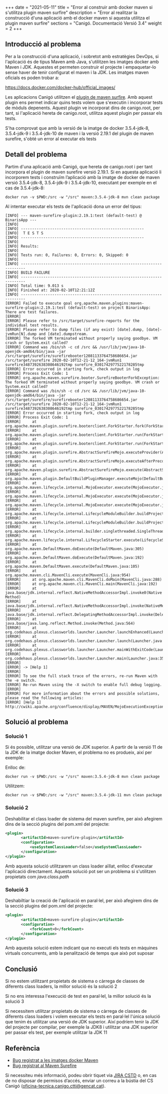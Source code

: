+++
date        = "2021-05-11"
title       = "Error al construir amb docker maven si s'utilitza plugin maven surfire"
description = "Error al realitzar la construcció d'una aplicació amb el docker maven si aquesta utilitza el plugin maven surfire"
sections    = "Canigó. Documentació Versió 3.4"
weight      = 2
+++

## Introducció al problema

Per a la construcció d'una aplicació, i sobretot amb estratègies DevOps, si l'aplicació és de tipus Maven amb Java, s'utilitzen les imatges docker amb Maven i JDK. Aquestes et permeten construir el projecte i empaquetar-lo sense haver de tenir configurat el maven i la JDK. Les imatges maven oficials es poden trobar a:

https://docs.docker.com/docker-hub/official_images/

Les aplicacions Canigó utilitzen el [plugin de maven surfire](http://maven.apache.org/surefire/maven-surefire-plugin/). Amb aquest plugin ens permet indicar quins tests volem que s'executin i incorporar tests de mòduls depenents. Aquest plugin ve incorporat dins de canigo.root, per tant, si l'aplicació hereta de canigo.root, utilitza aquest plugin per passar els tests.

S'ha comprovat que amb la versió de la imatge de docker 3.5.4-jdk-8, 3.5.4-jdk-9 i 3.5.4-jdk-10 de maven i la versió 2.19.1 del plugin de maven surefire, s'obté un error al executar els tests


## Detall del problema

Partim d'una aplicació amb Canigó, que hereta de canigo.root i per tant incorpora el plugin de maven surefire versió 2.19.1. Si en aquesta aplicació li incorporem tests i construïm l’aplicació amb la imatge de docker de maven versió 3.5.4-jdk-8, 3.5.4-jdk-9 i 3.5.4-jdk-10, executant per exemple en el cas de 3.5.4-jdk-8:

 ```
 docker run -v $PWD:/src -w "/src" maven:3.5.4-jdk-8 mvn clean package
 ```

Al intentar executar els tests de l'aplicació dona un error del tipus:
 
 ```
[INFO] --- maven-surefire-plugin:2.19.1:test (default-test) @ BinarisApp ---
[INFO] 
[INFO] -------------------------------------------------------
[INFO]  T E S T S
[INFO] -------------------------------------------------------
[INFO] 
[INFO] Results:
[INFO] 
[INFO] Tests run: 0, Failures: 0, Errors: 0, Skipped: 0
[INFO] 
[INFO] ------------------------------------------------------------------------
[INFO] BUILD FAILURE
[INFO] ------------------------------------------------------------------------
[INFO] Total time: 9.013 s
[INFO] Finished at: 2020-02-10T12:21:12Z
[INFO] ------------------------------------------------------------------------
[ERROR] Failed to execute goal org.apache.maven.plugins:maven-surefire-plugin:2.19.1:test (default-test) on project BinarisApp: There are test failures.
[ERROR] 
[ERROR] Please refer to /src/target/surefire-reports for the individual test results.
[ERROR] Please refer to dump files (if any exist) [date].dump, [date]-jvmRun[N].dump and [date].dumpstream.
[ERROR] The forked VM terminated without properly saying goodbye. VM crash or System.exit called?
[ERROR] Command was /bin/sh -c cd /src && /usr/lib/jvm/java-10-openjdk-amd64/bin/java -jar /src/target/surefire/surefirebooter12081133764758686654.jar /src/target/surefire 2020-02-10T12-21-12_164-jvmRun1 surefire3487392638308646192tmp surefire_0301742977522178285tmp
[ERROR] Error occurred in starting fork, check output in log
[ERROR] Process Exit Code: 1
[ERROR] org.apache.maven.surefire.booter.SurefireBooterForkException: The forked VM terminated without properly saying goodbye. VM crash or System.exit called?
[ERROR] Command was /bin/sh -c cd /src && /usr/lib/jvm/java-10-openjdk-amd64/bin/java -jar /src/target/surefire/surefirebooter12081133764758686654.jar /src/target/surefire 2020-02-10T12-21-12_164-jvmRun1 surefire3487392638308646192tmp surefire_0301742977522178285tmp
[ERROR] Error occurred in starting fork, check output in log
[ERROR] Process Exit Code: 1
[ERROR] 	at org.apache.maven.plugin.surefire.booterclient.ForkStarter.fork(ForkStarter.java:669)
[ERROR] 	at org.apache.maven.plugin.surefire.booterclient.ForkStarter.run(ForkStarter.java:282)
[ERROR] 	at org.apache.maven.plugin.surefire.booterclient.ForkStarter.run(ForkStarter.java:245)
[ERROR] 	at org.apache.maven.plugin.surefire.AbstractSurefireMojo.executeProvider(AbstractSurefireMojo.java:1183)
[ERROR] 	at org.apache.maven.plugin.surefire.AbstractSurefireMojo.executeAfterPreconditionsChecked(AbstractSurefireMojo.java:1011)
[ERROR] 	at org.apache.maven.plugin.surefire.AbstractSurefireMojo.execute(AbstractSurefireMojo.java:857)
[ERROR] 	at org.apache.maven.plugin.DefaultBuildPluginManager.executeMojo(DefaultBuildPluginManager.java:137)
[ERROR] 	at org.apache.maven.lifecycle.internal.MojoExecutor.execute(MojoExecutor.java:208)
[ERROR] 	at org.apache.maven.lifecycle.internal.MojoExecutor.execute(MojoExecutor.java:154)
[ERROR] 	at org.apache.maven.lifecycle.internal.MojoExecutor.execute(MojoExecutor.java:146)
[ERROR] 	at org.apache.maven.lifecycle.internal.LifecycleModuleBuilder.buildProject(LifecycleModuleBuilder.java:117)
[ERROR] 	at org.apache.maven.lifecycle.internal.LifecycleModuleBuilder.buildProject(LifecycleModuleBuilder.java:81)
[ERROR] 	at org.apache.maven.lifecycle.internal.builder.singlethreaded.SingleThreadedBuilder.build(SingleThreadedBuilder.java:56)
[ERROR] 	at org.apache.maven.lifecycle.internal.LifecycleStarter.execute(LifecycleStarter.java:128)
[ERROR] 	at org.apache.maven.DefaultMaven.doExecute(DefaultMaven.java:305)
[ERROR] 	at org.apache.maven.DefaultMaven.doExecute(DefaultMaven.java:192)
[ERROR] 	at org.apache.maven.DefaultMaven.execute(DefaultMaven.java:105)
[ERROR] 	at org.apache.maven.cli.MavenCli.execute(MavenCli.java:954)
[ERROR] 	at org.apache.maven.cli.MavenCli.doMain(MavenCli.java:288)
[ERROR] 	at org.apache.maven.cli.MavenCli.main(MavenCli.java:192)
[ERROR] 	at java.base/jdk.internal.reflect.NativeMethodAccessorImpl.invoke0(Native Method)
[ERROR] 	at java.base/jdk.internal.reflect.NativeMethodAccessorImpl.invoke(NativeMethodAccessorImpl.java:62)
[ERROR] 	at java.base/jdk.internal.reflect.DelegatingMethodAccessorImpl.invoke(DelegatingMethodAccessorImpl.java:43)
[ERROR] 	at java.base/java.lang.reflect.Method.invoke(Method.java:564)
[ERROR] 	at org.codehaus.plexus.classworlds.launcher.Launcher.launchEnhanced(Launcher.java:289)
[ERROR] 	at org.codehaus.plexus.classworlds.launcher.Launcher.launch(Launcher.java:229)
[ERROR] 	at org.codehaus.plexus.classworlds.launcher.Launcher.mainWithExitCode(Launcher.java:415)
[ERROR] 	at org.codehaus.plexus.classworlds.launcher.Launcher.main(Launcher.java:356)
[ERROR] 
[ERROR] -> [Help 1]
[ERROR] 
[ERROR] To see the full stack trace of the errors, re-run Maven with the -e switch.
[ERROR] Re-run Maven using the -X switch to enable full debug logging.
[ERROR] 
[ERROR] For more information about the errors and possible solutions, please read the following articles:
[ERROR] [Help 1] http://cwiki.apache.org/confluence/display/MAVEN/MojoExecutionException
 ```

## Solució al problema

### Solució 1 

Si és possible, utilitzar una versió de JDK superior. A partir de la versió 11 de la JDK de la imatge docker Maven, el problema no es produeix, així per exemple:

Enlloc de:
 ```
 docker run -v $PWD:/src -w "/src" maven:3.5.4-jdk-8 mvn clean package
 ```
 
Utilitzem:
 ```
 docker run -v $PWD:/src -w "/src" maven:3.5.4-jdk-11 mvn clean package
 ```

### Solució 2

Deshabilitar el class loader de sistema del maven surefire, per això afegirem dins de la secció plugins del pom.xml del projecte:

 ```xml
<plugin>
		<artifactId>maven-surefire-plugin</artifactId>
		<configuration>
			<useSystemClassLoader>false</useSystemClassLoader>
		</configuration>
</plugin>
```

Amb aquesta solució utilitzarem un class loader aïllat, enlloc d'executar l'aplicació directament. Aquesta solució pot ser un problema si s'utilitzen propietats com *java.class.path*

### Solució 3

Deshabiltiar la creació de l'aplicació en paral·lel, per això afegirem dins de la secció plugins del pom.xml del projecte:
 
 ```xml
<plugin>
		<artifactId>maven-surefire-plugin</artifactId>
		<configuration>
			<forkCount>0</forkCount>
		</configuration>
</plugin>
```

Amb aquesta solució estem indicant que no executi els tests en màquines virtuals concurrents, amb la penalització de temps que això pot suposar

## Conclusió

Si no estem utilitzant propietats de sistema o càrrega de classes de diferents class loaders, la millor solució és la solució 2

Si no ens interessa l'execució de test en paral·lel, la millor solució és la solució 3

Si necessitem utilitzar propietats de sistema o càrrega de classes de diferents class loaders i volem executar els tests en paral·lel l'única solució que tenim és utilitzar una versió de JDK superior. Així podríem tenir la JDK del projecte per compilar, per exemple la JDK8 i utilitzar una JDK superior per passar els test, per exemple utilitzar la JDK 11

## Referència

- [Bug registrat a les imatges docker Maven](https://github.com/carlossg/docker-maven/issues/90)
- [Bug registrat al Maven Surefire](https://issues.apache.org/jira/browse/SUREFIRE-1588)

Si necessiteu més informació, podeu obrir tiquet via [JIRA CSTD](https://cstd.ctti.gencat.cat/jiracstd/projects/CAN) o, en cas de no disposar de permisos d’accés, enviar un correu a la bústia del CS Canigó (oficina-tecnica.canigo.ctti@gencat.cat).

